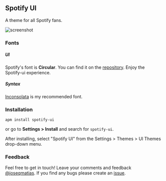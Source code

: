 ## Spotify UI

A theme for all Spotify fans.

![screenshot](https://i.imgsafe.org/29f4365e21.jpg)

### Fonts
##### UI
Spotify's font is **Circular**. You can find it on the [repository](https://github.com/joseqmatias/spotify-ui). Enjoy the Spotify-ui experience.

##### Syntax
[Inconsolata](https://fonts.google.com/download?family=Inconsolata) is my recommended font.

### Installation
```
apm install spotify-ui
```

or go to __Settings > Install__ and search for `spotify-ui`.

After installing, select "Spotify UI" from the Settings > Themes > UI Themes drop-down menu.

### Feedback
Feel free to get in touch! Leave your comments and feedback [@joseqmatias](https://twitter.com/joseqmatias). If you find any bugs please create an [issue](https://github.com/joseqmatias/spotify-ui/issues).
